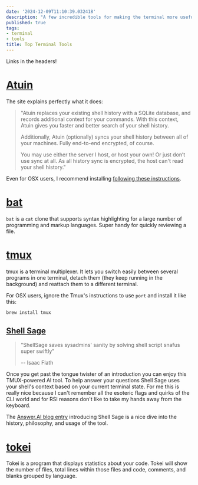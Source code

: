 ```yaml
---
date: '2024-12-09T11:10:39.032418'
description: "A few incredible tools for making the terminal more useful and fun."
published: true
tags:
- terminal
- tools
title: Top Terminal Tools
---
```


Links in the headers!

# [Atuin](https://atuin.sh/)

The site explains perfectly what it does:

> "Atuin replaces your existing shell history with a SQLite database, and records additional context for your commands. With this context, Atuin gives you faster and better search of your shell history.
>
> Additionally, Atuin (optionally) syncs your shell history between all of your machines. Fully end-to-end encrypted, of course.
>
> You may use either the server I host, or host your own! Or just don’t use sync at all. As all history sync is encrypted, the host can't read your shell history."

Even for OSX users, I recommend installing [following these instructions](https://docs.atuin.sh/#quickstart).

# [bat](https://github.com/sharkdp/bat)

`bat` is a `cat` clone that supports syntax highlighting for a large number of programming and markup languages. Super handy for quickly reviewing a file. 

# [tmux](https://github.com/tmux/tmux)

tmux is a terminal multiplexer. It lets you switch easily between several programs in one terminal, detach them (they keep running in the background) and reattach them to a different terminal.

For OSX users, ignore the Tmux's instructions to use `port` and install it like this:

```sh
brew install tmux
```

## [Shell Sage](https://github.com/answerDotAI/shell_sage)

> "ShellSage saves sysadmins' sanity by solving shell script snafus super swiftly"
>
> -- Isaac Flath

Once you get past the tongue twister of an introduction you can enjoy this TMUX-powered AI tool. To help answer your questions Shell Sage uses your shell's context based on your current terminal state. For me this is really nice because I can't remember all the esoteric flags and quirks of the CLI world and for RSI reasons don't like to take my hands away from the keyboard.

The [Answer.AI blog entry](https://www.answer.ai/posts/2024-12-05-introducing-shell-sage.html) introducing Shell Sage is a nice dive into the history, philosophy, and usage of the tool.

# [tokei](https://github.com/XAMPPRocky/tokei)

Tokei is a program that displays statistics about your code. Tokei will show the number of files, total lines within those files and code, comments, and blanks grouped by language. 